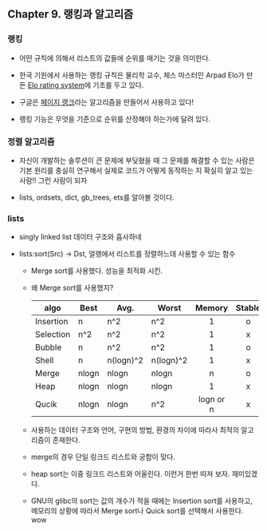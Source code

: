 ## Chapter 9. 랭킹과 알고리즘 

### 랭킹

* 어떤 규칙에 의해서 리스트의 값들에 순위를 매기는 것을 의미한다.
* 한국 기원에서 사용하는 랭킹 규칙은 물리학 교수, 체스 마스터인 Arpad Elo가 만든 [Elo rating system](https://en.wikipedia.org/wiki/Elo_rating_system)에 기초를 두고 있다. 

* 구글은 [페이지 랭크](https://en.wikipedia.org/wiki/PageRank)라는 알고리즘을 만들어서 사용하고 있다! 

* 랭킹 기능은 무엇을 기준으로 순위를 산정해야 하는가에 달려 있다. 

### 정렬 알고리즘 

* 자신이 개발하는 솔루션이 큰 문제에 부딪혔을 때 그 문제를 해결할 수 있는 사람은 기본 원리를 충실히 연구해서 실제로 코드가 어떻게 동작하는 지 확실히 알고 있는 사람!! 그런 사람이 되자

* lists, ordsets, dict, gb_trees, ets를 알아볼 것이다.

### lists 

* singly linked list 데이터 구조와 흡사하네

* lists:sort(Src) -> Dst, 얼랭에서 리스트를 정렬하느데 사용할 수 있는 함수
    
    * Merge sort를 사용했다. 성능을 최적화 시킨.
    * 왜 Merge sort를 사용했지?

        |algo|Best|Avg.|Worst|Memory|Stable|
        |---|---|---|---|:---:|:---:|
        |Insertion|n|n^2|n^2|1|o|
        |Selection|n^2|n^2|n^2|1|x|
        |Bubble|n|n^2|n^2|1|o|
        |Shell|n|n(logn)^2|n(logn)^2|1|x|
        |Merge|nlogn|nlogn|nlogn|n|o|
        |Heap|nlogn|nlogn|nlogn|1|x|
        |Qucik|nlogn|nlogn|n^2|logn or n|x|
        
    * 사용하는 데이터 구조와 언어, 구현의 방법, 환경의 차이에 따라사 최적의 알고리즘이 존재한다. 

    * merge의 경우 단일 링크드 리스트와 궁합이 맞다.

    * heap sort는 이중 링크드 리스트와 어울린다. 이런거 한번 따져 보자. 재미있겠다.

    * GNU의 glibc의 sort는 값의 개수가 적을 때에는 Insertion sort를 사용하고, 메모리의 상황에 따라서 Merge sort나 Quick sort를 선택해서 사용한다. wow

    

